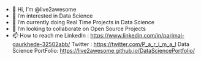 - 👋 Hi, I’m @live2awesome
- 👀 I’m interested in Data Science  
- 🌱 I’m currently doing Real Time Projects in Data Science
- 💞️ I’m looking to collaborate on Open Source Projects 
- 📫 How to reach me 
 LinkedIn : https://www.linkedin.com/in/parimal-gaurkhede-32502abb/
 Twitter : https://twitter.com/P_a_r_i_m_a_l
 Data Science PortFolio: https://live2awesome.github.io/DataSciencePortfolio/

<!---
live2awesome/live2awesome is a ✨ special ✨ repository because its `README.md` (this file) appears on your GitHub profile.
You can click the Preview link to take a look at your changes.
--->
